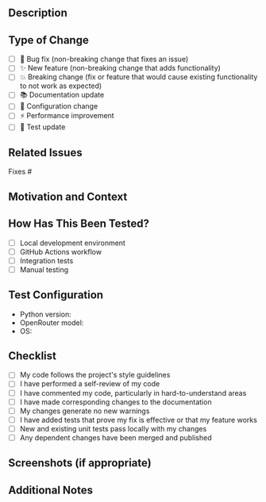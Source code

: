 ## Description

<!-- Describe your changes in detail -->

## Type of Change

<!-- Mark relevant items with x -->

- [ ] 🐛 Bug fix (non-breaking change that fixes an issue)
- [ ] ✨ New feature (non-breaking change that adds functionality)
- [ ] 💥 Breaking change (fix or feature that would cause existing functionality to not work as expected)
- [ ] 📚 Documentation update
- [ ] 🔧 Configuration change
- [ ] ⚡ Performance improvement
- [ ] 🧪 Test update

## Related Issues

<!-- Link to any related issues -->

Fixes #

## Motivation and Context

<!-- Why is this change required? What problem does it solve? -->

## How Has This Been Tested?

<!-- Describe your testing process -->

- [ ] Local development environment
- [ ] GitHub Actions workflow
- [ ] Integration tests
- [ ] Manual testing

## Test Configuration

- Python version:
- OpenRouter model:
- OS:

## Checklist

<!-- Mark completed items with x -->

- [ ] My code follows the project's style guidelines
- [ ] I have performed a self-review of my code
- [ ] I have commented my code, particularly in hard-to-understand areas
- [ ] I have made corresponding changes to the documentation
- [ ] My changes generate no new warnings
- [ ] I have added tests that prove my fix is effective or that my feature works
- [ ] New and existing unit tests pass locally with my changes
- [ ] Any dependent changes have been merged and published

## Screenshots (if appropriate)

<!-- Add screenshots to help explain your changes -->

## Additional Notes

<!-- Add any other context about the PR here -->
